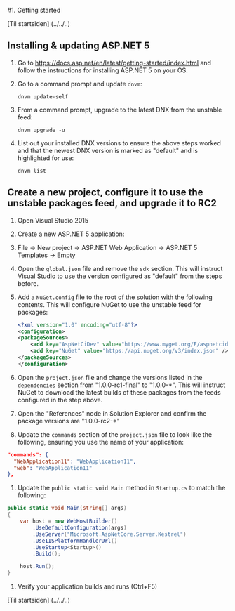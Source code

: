 #1. Getting started

[Til startsiden] (../../..)

## Installing & updating ASP.NET 5
1. Go to https://docs.asp.net/en/latest/getting-started/index.html and follow the instructions for installing ASP.NET 5 on your OS.
1. Go to a command prompt and update `dnvm`:

   ```
   dnvm update-self
   ```
1. From a command prompt, upgrade to the latest DNX from the unstable feed:

   ```
   dnvm upgrade -u
   ```
1. List out your installed DNX versions to ensure the above steps worked and that the newest DNX version is marked as "default" and is highlighted for use:

   ```
   dnvm list
   ```

## Create a new project, configure it to use the unstable packages feed, and upgrade it to RC2
1. Open Visual Studio 2015
1. Create a new ASP.NET 5 application:
  1. File -> New project -> ASP.NET Web Application -> ASP.NET 5 Templates -> Empty
1. Open the `global.json` file and remove the `sdk` section. This will instruct Visual Studio to use the version configured as "default" from the steps before.
1. Add a `NuGet.config` file to the root of the solution with the following contents. This will configure NuGet to use the unstable feed for packages:

   ``` xml
   <?xml version="1.0" encoding="utf-8"?>
   <configuration>
   <packageSources>
       <add key="AspNetCiDev" value="https://www.myget.org/F/aspnetcidev/api/v3/index.json" />
       <add key="NuGet" value="https://api.nuget.org/v3/index.json" />
   </packageSources>
   </configuration>
   ```
1. Open the `project.json` file and change the versions listed in the `dependencies` section from "1.0.0-rc1-final" to "1.0.0-*". This will instruct NuGet to download the latest builds of these packages from the feeds configured in the step above.
  1. Open the "References" node in Solution Explorer and confirm the package versions are "1.0.0-rc2-*"
1. Update the `commands` section of the `project.json` file to look like the following, ensuring you use the name of your application:
  
  ``` JSON
  "commands": {
    "WebApplication11": "WebApplication11",
    "web": "WebApplication11"
  },
  ```
1. Update the `public static void Main` method in `Startup.cs` to match the following:
  
  ``` c#
  public static void Main(string[] args)
  {
      var host = new WebHostBuilder()
          .UseDefaultConfiguration(args)
          .UseServer("Microsoft.AspNetCore.Server.Kestrel")
          .UseIISPlatformHandlerUrl()
          .UseStartup<Startup>()
          .Build();

      host.Run();
  }
  ```
1. Verify your application builds and runs (Ctrl+F5) 

[Til startsiden] (../../..)
